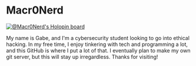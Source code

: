 # Macr0Nerd
[![@Macr0Nerd's Holopin board](https://holopin.io/api/user/board?user=macronerd)](https://holopin.io/@macronerd)

My name is Gabe, and I'm a cybersecurity student looking to go into ethical hacking. In my free time, I enjoy tinkering with tech and programming a lot, and this GitHub is where I put a lot of that. I eventually plan to make my own git server, but this will stay up irregardless. Thanks for visiting!
